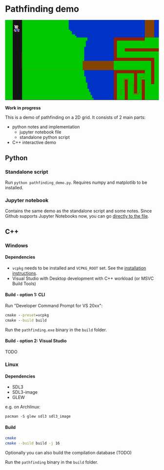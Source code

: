 # Pathfinding demo

![C++ pathfinding demo](./docs/img/screenshot_1.png)

**Work in progress**

This is a demo of pathfinding on a 2D grid. It consists of 2 main parts:

* python notes and implementation
    * jupyter notebook file
    * standalone python script
* C++ interactive demo

## Python

### Standalone script

Run `python pathfinding_demo.py`. Requires numpy and matplotlib to be installed.

### Jupyter notebook

Contains the same demo as the standalone script and some notes. Since Github supports Jupyter Notebooks now, you can go [directly to the file](./python/pathfinding_demo.ipynb).

## C++

### Windows

#### Dependencies

* `vcpkg` needs to be installed and `VCPKG_ROOT` set. See the [installation instructions](https://learn.microsoft.com/en-us/vcpkg/get_started/get-started?pivots=shell-powershell).
* Visual Studio with Desktop development with C++ workload (or MSVC Build Tools)

#### Build - option 1: CLI

Run "Developer Command Prompt for VS 20xx":

```cmd
cmake --preset=vcpkg
cmake --build build
```

Run the `pathfinding.exe` binary in the `build` folder.

#### Build - option 2: Visual Studio

TODO

### Linux

#### Dependencies

* SDL3
* SDL3-image
* GLEW

e.g. on Archlinux:

```
pacman -S glew sdl3 sdl3_image
```

#### Build

```bash
cmake
cmake --build build -j 16
```

Optionally you can also build the compilation database (TODO)

Run the `pathfinding` binary in the `build` folder.

